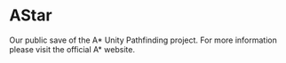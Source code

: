 # AStar
Our public save of the A* Unity Pathfinding project. For more information please visit the official A* website.
